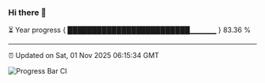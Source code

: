 ### Hi there 👋

⏳ Year progress { █████████████████████████▁▁▁▁▁ } 83.36 %

---

⏰ Updated on Sat, 01 Nov 2025 06:15:34 GMT

![Progress Bar CI](https://github.com/Shyam-Makwana/GitHub-Actions-Demo/workflows/Progress%20Bar%20CI/badge.svg)
